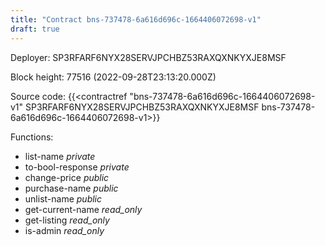 ```yaml
---
title: "Contract bns-737478-6a616d696c-1664406072698-v1"
draft: true
---
```

Deployer: SP3RFARF6NYX28SERVJPCHBZ53RAXQXNKYXJE8MSF


 



Block height: 77516 (2022-09-28T23:13:20.000Z)

Source code: {{<contractref "bns-737478-6a616d696c-1664406072698-v1" SP3RFARF6NYX28SERVJPCHBZ53RAXQXNKYXJE8MSF bns-737478-6a616d696c-1664406072698-v1>}}

Functions:

* list-name _private_
* to-bool-response _private_
* change-price _public_
* purchase-name _public_
* unlist-name _public_
* get-current-name _read_only_
* get-listing _read_only_
* is-admin _read_only_
